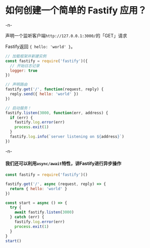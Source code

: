 # 如何创建一个简单的 Fastify 应用？

-n-

声明一个监听客户端`http://127.0.0.1:3000/`的「GET」请求

Fastify返回 `{ hello: 'world' }`。

```js
// 加载框架并新建实例
const fastify = require('fastify')({
  // 开始日志记录
  logger: true
})

// 声明路由
fastify.get('/', function(request, reply) {
  reply.send({ hello: 'world' })
})

// 启动服务！
fastify.listen(3000, function(err, address) {
  if (err) {
    fastify.log.error(err)
    process.exit(1)
  }
  fastify.log.info(`server listening on ${address}`)
})
```

-n-

#### 我们还可以利用`async/await`特性，讲Fastify进行异步操作 

```js
const fastify = require('fastify')()

fastify.get('/', async (request, reply) => {
  return { hello: 'world' }
})

const start = async () => {
  try {
    await fastify.listen(3000)
  } catch (err) {
    fastify.log.error(err)
    process.exit(1)
  }
}
start()
```
